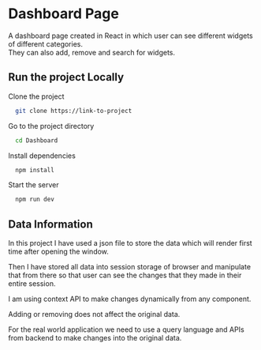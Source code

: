 # Dashboard Page

A dashboard page created in React in which user can see different widgets of different categories.    
They can also add, remove and search for widgets.
## Run the project Locally

Clone the project

```bash
  git clone https://link-to-project
```

Go to the project directory

```bash
  cd Dashboard
```

Install dependencies

```bash
  npm install
```

Start the server

```bash
  npm run dev
```


## Data Information

In this project I have used a json file to store the data which will render first time after opening the window.  
  
Then I have stored all data into session storage of browser and manipulate that from there so that user can see the changes that they made in their entire session.  
  
I am using context API to make changes dynamically from any component.

Adding or removing does not affect the original data.  

For the real world application we need to use a query language and APIs from backend to make changes into the original data.